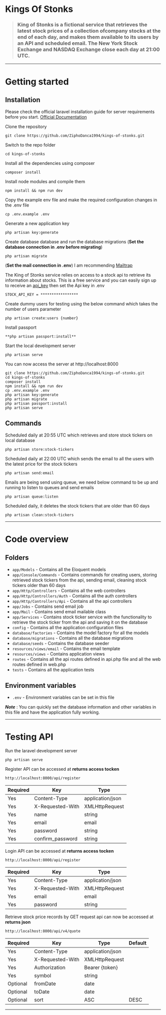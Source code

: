 # Kings Of Stonks

> ### King of Stonks is a fictional service that retrieves the latest stock prices of a collection ofcompany stocks at the end of each day, and makes them available to its users by an API and scheduled email. The New York Stock Exchange and NASDAQ Exchange close each day at 21:00 UTC.

----------

# Getting started

## Installation

Please check the official laravel installation guide for server requirements before you start. [Official Documentation](https://laravel.com/docs/10.x/installation)

Clone the repository

    git clone https://github.com/ZiphoDanca1994/kings-of-stonks.git

Switch to the repo folder

    cd kings-of-stonks

Install all the dependencies using composer

    composer install

Install node modules and compile them

    npm install && npm run dev

Copy the example env file and make the required configuration changes in the .env file

    cp .env.example .env

Generate a new application key

    php artisan key:generate

Create database database and run the database migrations (**Set the database connection in .env before migrating**)

    php artisan migrate

(**Set the mail connection in .env**) I am recommending [Mailtrap](https://mailtrap.io)

The King of Stonks service relies on access to a stock api to retrieve its information about stocks. This is a free service and you can easily sign up to receive an [api_key](https://site.financialmodelingprep.com) then set the Api key in .env

    STOCK_API_KEY = *****************

Create dummy users for testing using the below command which takes the number of users parameter 

    php artisan create:users {number}

Install passport 

    **php artisan passport:install**

Start the local development server

    php artisan serve

You can now access the server at http://localhost:8000

```
git clone https://github.com/ZiphoDanca1994/kings-of-stonks.git
cd kings-of-stonks
composer install
npm install && npm run dev
cp .env.example .env
php artisan key:generate
php artisan migrate
php artisan passport:install
php artisan serve
```

## Commands

Scheduled daily at 20:55 UTC which retrieves and store stock tickers on local database

    php artisan store:stock-tickers

Scheduled daily at 22:00 UTC which sends the email to all the users with the latest price for the stock tickers

    php artisan send:email

Emails are being send using queue, we need below command to be up and running to listen to queues and send emails

    php artisan queue:listen

Scheduled daily, it deletes the stock tickers that are older than 60 days

    php artisan clean:stock-tickers

----------

# Code overview

## Folders

- `app/Models` - Contains all the Eloquent models
- `app/Console/Commands` - Contains commands for creating users, storing retrieved stock tickers from the api, sending email, cleaning stock tickers older than 60 days
- `app/Http/Controllers` - Contains all the web controllers
- `app/Http/Controllers/Auth` - Contains all the auth controllers
- `app/Http/Controllers/Api` - Contains all the api controllers
- `app/Jobs` - Contains send email job
- `app/Mail` - Contains send email mailable class
- `app/Services` - Contains stock ticker service with the functionality to retrieve the stock ticker from the api and saving it on the database
- `config` - Contains all the application configuration files
- `database/factories` - Contains the model factory for all the models
- `database/migrations` - Contains all the database migrations
- `database/seeds` - Contains the database seeder
- `resources/views/email` - Contains the email template
- `resources/views` - Contains application views
- `routes` - Contains all the api routes defined in api.php file and all the web routes defined in web.php
- `tests` - Contains all the application tests

## Environment variables

- `.env` - Environment variables can be set in this file

***Note*** : You can quickly set the database information and other variables in this file and have the application fully working.

----------

# Testing API

Run the laravel development server

    php artisan serve

Register API can be accessed at **returns access tocken**

    http://localhost:8000/api/register


| **Required** 	| **Key**              	| **Type**      |
|----------	|------------------	|------------------	|
| Yes      	| Content-Type     	| application/json 	|                 
| Yes      	| X-Requested-With 	| XMLHttpRequest   	|                 
| Yes     	| name        	    | string         	|                 
| Yes       | email       	    | email            	|                 
| Yes       | password       	| string           	|                 
| Yes       | confirm_password  | string           	|

Login API can be accessed at **returns access tocken**

    http://localhost:8000/api/register


| **Required** 	| **Key**              	| **Type**      |
|----------	|------------------	|------------------	|
| Yes      	| Content-Type     	| application/json 	|                 
| Yes      	| X-Requested-With 	| XMLHttpRequest   	|                                
| Yes       | email       	    | email            	|                 
| Yes       | password       	| string           	|                 

Retrieve stock price records by GET request api can now be accessed at **returns json**

    http://localhost:8000/api/v4/quote


| **Required** 	| **Key**              	| **Type**      | **Default** |
|----------	|------------------	|------------------	|-----------------|
| Yes      	| Content-Type     	| application/json 	|                 |
| Yes      	| X-Requested-With 	| XMLHttpRequest   	|                 |
| Yes     	| Authorization    	| Bearer {token}   	|                 |
| Yes     	| symbol        	| string         	|                 |
| Optional  | fromDate       	| date             	|                 |
| Optional  | toDate       	    | date             	|                 |
| Optional  | sort       	    | ASC            	| DESC            |

----------
